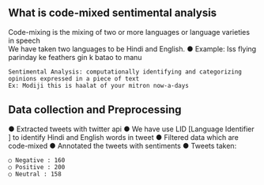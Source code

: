 ## What is code-mixed sentimental analysis

 Code-mixing is the mixing of two or more languages or language varieties in speech\
 We have taken two languages to be Hindi and English.
● Example: Iss flying parinday ke feathers gin k batao to manu

```
Sentimental Analysis: computationally identifying and categorizing opinions expressed in a piece of text
Ex: Modiji this is haalat of your mitron now-a-days
```

## Data collection and Preprocessing

● Extracted tweets with twitter api
● We have use LID [Language Identifier ] to identify Hindi and English words in tweet
● Filtered data which are code-mixed
● Annotated the tweets with sentiments
● Tweets taken:
```
○ Negative : 160 
○ Positive : 200
○ Neutral : 158
```
